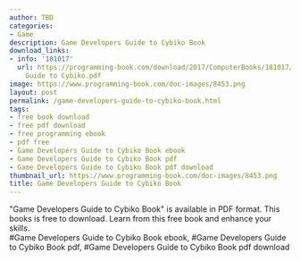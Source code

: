 ```yaml
---
author: TBD
categories:
- Game
description: Game Developers Guide to Cybiko Book
download_links:
- info: '181017'
  url: https://programming-book.com/download/2017/ComputerBooks/181017/Game Developers
    Guide to Cybiko.pdf
image: https://www.programming-book.com/doc-images/8453.png
layout: post
permalink: /game-developers-guide-to-cybiko-book.html
tags:
- free book download
- free pdf download
- free programming ebook
- pdf free
- Game Developers Guide to Cybiko Book ebook
- Game Developers Guide to Cybiko Book pdf
- Game Developers Guide to Cybiko Book pdf download
thumbnail_url: https://www.programming-book.com/doc-images/8453.png
title: Game Developers Guide to Cybiko Book
---
```


 
<div class="item-desc text-justify">
  "Game Developers Guide to Cybiko Book" is available in PDF format. This books is free to download. Learn from this free book and enhance your skills.
  <br>
  #Game Developers Guide to Cybiko Book ebook, #Game Developers Guide to Cybiko Book pdf, #Game Developers Guide to Cybiko Book pdf download
</div>